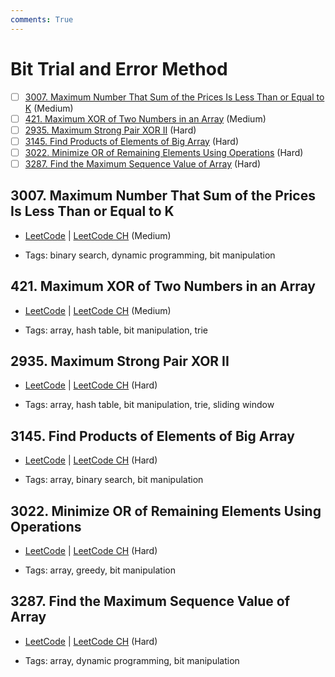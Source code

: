 ```yaml
---
comments: True
---
```


# Bit Trial and Error Method

- [ ] [3007. Maximum Number That Sum of the Prices Is Less Than or Equal to K](https://leetcode.cn/problems/maximum-number-that-sum-of-the-prices-is-less-than-or-equal-to-k/) (Medium)
- [ ] [421. Maximum XOR of Two Numbers in an Array](https://leetcode.cn/problems/maximum-xor-of-two-numbers-in-an-array/) (Medium)
- [ ] [2935. Maximum Strong Pair XOR II](https://leetcode.cn/problems/maximum-strong-pair-xor-ii/) (Hard)
- [ ] [3145. Find Products of Elements of Big Array](https://leetcode.cn/problems/find-products-of-elements-of-big-array/) (Hard)
- [ ] [3022. Minimize OR of Remaining Elements Using Operations](https://leetcode.cn/problems/minimize-or-of-remaining-elements-using-operations/) (Hard)
- [ ] [3287. Find the Maximum Sequence Value of Array](https://leetcode.cn/problems/find-the-maximum-sequence-value-of-array/) (Hard)

## 3007. Maximum Number That Sum of the Prices Is Less Than or Equal to K

-   [LeetCode](https://leetcode.com/problems/maximum-number-that-sum-of-the-prices-is-less-than-or-equal-to-k/) | [LeetCode CH](https://leetcode.cn/problems/maximum-number-that-sum-of-the-prices-is-less-than-or-equal-to-k/) (Medium)

-   Tags: binary search, dynamic programming, bit manipulation

## 421. Maximum XOR of Two Numbers in an Array

-   [LeetCode](https://leetcode.com/problems/maximum-xor-of-two-numbers-in-an-array/) | [LeetCode CH](https://leetcode.cn/problems/maximum-xor-of-two-numbers-in-an-array/) (Medium)

-   Tags: array, hash table, bit manipulation, trie

## 2935. Maximum Strong Pair XOR II

-   [LeetCode](https://leetcode.com/problems/maximum-strong-pair-xor-ii/) | [LeetCode CH](https://leetcode.cn/problems/maximum-strong-pair-xor-ii/) (Hard)

-   Tags: array, hash table, bit manipulation, trie, sliding window

## 3145. Find Products of Elements of Big Array

-   [LeetCode](https://leetcode.com/problems/find-products-of-elements-of-big-array/) | [LeetCode CH](https://leetcode.cn/problems/find-products-of-elements-of-big-array/) (Hard)

-   Tags: array, binary search, bit manipulation

## 3022. Minimize OR of Remaining Elements Using Operations

-   [LeetCode](https://leetcode.com/problems/minimize-or-of-remaining-elements-using-operations/) | [LeetCode CH](https://leetcode.cn/problems/minimize-or-of-remaining-elements-using-operations/) (Hard)

-   Tags: array, greedy, bit manipulation

## 3287. Find the Maximum Sequence Value of Array

-   [LeetCode](https://leetcode.com/problems/find-the-maximum-sequence-value-of-array/) | [LeetCode CH](https://leetcode.cn/problems/find-the-maximum-sequence-value-of-array/) (Hard)

-   Tags: array, dynamic programming, bit manipulation
